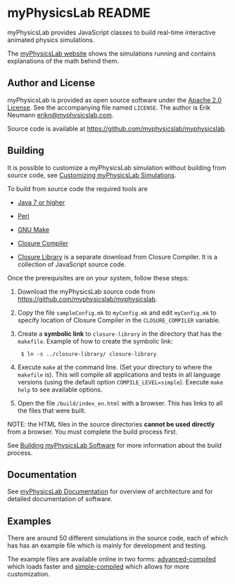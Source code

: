myPhysicsLab README
===================
myPhysicsLab provides JavaScript classes to build real-time interactive
animated physics simulations.

The [myPhysicsLab website](http://www.myphysicslab.com) shows the simulations running
and contains explanations of the math behind them.


Author and License
------------------
myPhysicsLab is provided as open source software under the
[Apache 2.0 License](http://www.apache.org/licenses/). See the accompanying
file named `LICENSE`. The author is Erik Neumann <erikn@myphysicslab.com>.

Source code is available at <https://github.com/myphysicslab/myphysicslab>.


Building
--------
It is possible to customize a myPhysicsLab simulation without
building from source code, see
[Customizing myPhysicsLab Simulations](http://www.myphysicslab.com/develop/docs/Customizing.html).

To build from source code the required tools are

+ [Java 7 or higher](http://www.java.com)

+ [Perl](https://www.perl.org)

+ [GNU Make](https://www.gnu.org/software/make/)

+ [Closure Compiler](https://github.com/google/closure-compiler)

+ [Closure Library](https://github.com/google/closure-library) is a separate
    download from Closure Compiler. It is a collection of JavaScript source
    code.

Once the prerequisites are on your system, follow these steps:

1. Download the myPhysicsLab source code from
    <https://github.com/myphysicslab/myphysicslab>.

2. Copy the file `sampleConfig.mk` to `myConfig.mk` and edit `myConfig.mk` to
    specify location of Closure Compiler in the `CLOSURE_COMPILER` variable.

3. Create a **symbolic link** to `closure-library` in the directory that has
    the `makefile`. Example of how to create the symbolic link:

        $ ln -s ../closure-library/ closure-library

4. Execute `make` at the command line. (Set your directory to where the `makefile` is).
    This will compile all applications and tests in all language versions (using the
    default option `COMPILE_LEVEL=simple`).
    Execute `make help` to see available options.

5.  Open the file `/build/index_en.html` with a browser. This has
    links to all the files that were built.

NOTE: the HTML files in the source directories **cannot be used directly** from
a browser. You must complete the build process first.

See [Building myPhysicsLab Software](http://www.myphysicslab.com/develop/docs/Building.html)
for more information about the build process.


Documentation
-------------
See [myPhysicsLab Documentation](http://www.myphysicslab.com/develop/docs/index.html)
for overview of architecture and for detailed documentation of software.


Examples
--------
There are around 50 different simulations in the source code, each of which has
has an example file which is mainly for development and testing.

The example files are available online in two forms:
[advanced-compiled](http://www.myphysicslab.com/develop/adv-build/index_en.html)
which loads faster and
[simple-compiled](http://www.myphysicslab.com/develop/build/index_en.html)
which allows for more customization.
